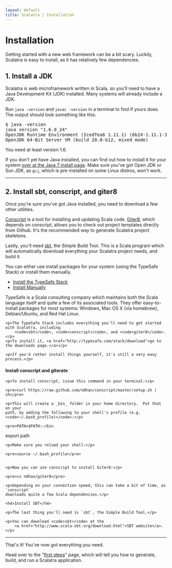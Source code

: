 ```yaml
---
layout: default
title: Scalatra | Installation
---
```


<div class="page-header">
  <h1>Installation</h1>
</div>

Getting started with a new web framework can be a bit scary. Luckily, Scalatra
is easy to install, as it has relatively few dependencies.

## 1. Install a JDK

Scalatra is web microframework written in Scala, so you'll need to have a
Java Development Kit (JDK) installed. Many systems will already include
a JDK. 

Run `java -version` and `javac -version` in a terminal to find if yours
does. The output should look something like this:

<pre>
$ java -version
java version "1.6.0_24"
OpenJDK Runtime Environment (IcedTea6 1.11.1) (6b24-1.11.1-3)
OpenJDK 64-Bit Server VM (build 20.0-b12, mixed mode)
</pre>

You need at least version 1.6.

If you don't yet have Java installed, you can find out how to install
it for your system 
<a href="http://docs.oracle.com/javase/7/docs/webnotes/install/index.html">
over at the Java 7 install page</a>. Make sure you've got Open JDK or Sun JDK,
as <code>gcj</code>, which is pre-installed on some Linux distros, won't work.

----

## 2. Install sbt, conscript, and giter8

Once you're sure you've got Java installed, you need to download a few other
utilities. 

[Conscript](https://github.com/n8han/conscript) is a tool for installing and
updating Scala code. [Giter8](https://github.com/n8han/giter8/), which depends
on conscript, allows you to check out project templates directly from Github.
It's the recommended way to generate Scalatra project skeletons.

Lastly, you'll need [sbt](http://scala-sbt.org), the Simple Build Tool. This is 
a Scala program which will automatically download everything your Scalatra project 
needs, and build it.

You can either use install packages for your system (using the TypeSafe Stack) or
install them manually. 

<ul class="nav nav-tabs" id="myTab">
  <li class="active"><a href="#stack" data-toggle="tab">Install the TypeSafe Stack</a></li>
  <li><a href="#manual" data-toggle="tab">Install Manually</a></li>
</ul>
 
<div class="tab-content">
  <div class="tab-pane active" id="stack">
  	<p>TypeSafe is a Scala consulting company which maintains both the Scala language itself
  	and quite a few of its associated tools. They offer easy-to-install packages for
  	most systems: Windows, Mac OS X (via homebrew), Debian/Ubuntu, and Red Hat Linux.</p>

  	<p>The TypeSafe Stack includes everything you'll need to get started with Scalatra, including
  		<code>sbt</code>, <code>conscript</code>, and <code>giter8</code>.</p> 
  	<p>To install it, <a href="http://typesafe.com/stack/download">go to the downloads page.</a></p>
  </div>
  <div class="tab-pane" id="manual">

  	<p>If you'd rather install things yourself, it's still a very easy process.</p>

<h4>Install conscript and giterate</h4>

  	<p>To install conscript, issue this command in your terminal:</p>

  	<pre>curl https://raw.github.com/n8han/conscript/master/setup.sh | sh</pre>

  	<p>This will create a _bin_ folder in your home directory.  Put that on your
  	path, by adding the following to your shell's profile (e.g. <code>~/.bash_profile)</code>:</p>

  	<pre>PATH=$PATH:~/bin
export path</pre>

  	<p>Make sure you reload your shell:</p>

  	<pre>source ~/.bash_profile</pre>


  	<p>Now you can use conscript to install Giter8:</p>

  	<pre>cs n8han/giter8</pre>

  	<p>Depending on your connection speed, this can take a bit of time, as `conscript` 
  	downloads quite a few Scala dependencies.</p>

  	<h4>Install SBT</h4>

  	<p>The last thing you'll need is `sbt`, the Simple Build Tool.</p>

  	<p>You can download <code>sbt</code> at the 
  		<a href="http://www.scala-sbt.org/download.html">SBT website</a>.</p>

  </div>
</div>
 
----

That's it! You've now got everything you need.

Head over to the "[first steps](first-steps.html)" page, which will tell you how to generate,
build, and run a Scalatra application.

